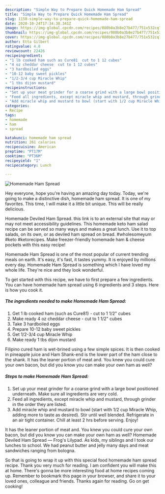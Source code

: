 ```yaml
---
description: "Simple Way to Prepare Quick Homemade Ham Spread"
title: "Simple Way to Prepare Quick Homemade Ham Spread"
slug: 1150-simple-way-to-prepare-quick-homemade-ham-spread
date: 2020-10-24T17:34:30.341Z
image: https://img-global.cpcdn.com/recipes/080b0a3b8e27b477/751x532cq70/homemade-ham-spread-recipe-main-photo.jpg
thumbnail: https://img-global.cpcdn.com/recipes/080b0a3b8e27b477/751x532cq70/homemade-ham-spread-recipe-main-photo.jpg
cover: https://img-global.cpcdn.com/recipes/080b0a3b8e27b477/751x532cq70/homemade-ham-spread-recipe-main-photo.jpg
author: Etta Gilbert
ratingvalue: 4.8
reviewcount: 22426
recipeingredient:
- "1 lb cooked ham such as Cure81  cut to 1 12 cubes"
- "4 oz cheddar cheese  cut to 1 12 cubes"
- "3 hardboiled eggs"
- "10-12 baby sweet pickles"
- "1/2-3/4 cup Miracle Whip"
- "1 tbs dijon mustard"
recipeinstructions:
- "Set up your meat grinder for a coarse grind with a large bowl positioned underneath. Make sure all ingredients are very cold."
- "Feed all ingredients, except miracle whip and mustard, through grinder in the order they are listed."
- "Add miracle whip and mustard to bowl (start with 1/2 cup Miracle Whip, adding more to taste as desired). Stir until well blended. Refrigerate in an air tight container. Chill at least 2 hrs before serving. Enjoy!"
categories:
- Recipe
tags:
- homemade
- ham
- spread

katakunci: homemade ham spread 
nutrition: 261 calories
recipecuisine: American
preptime: "PT17M"
cooktime: "PT36M"
recipeyield: "1"
recipecategory: Lunch

---
```



![Homemade Ham Spread](https://img-global.cpcdn.com/recipes/080b0a3b8e27b477/751x532cq70/homemade-ham-spread-recipe-main-photo.jpg)

Hey everyone, hope you're having an amazing day today. Today, we're going to make a distinctive dish, homemade ham spread. It is one of my favorites. This time, I will make it a little bit unique. This will be really delicious.

Homemade Deviled Ham Spread. this link is to an external site that may or may not meet accessibility guidelines. This homemade keto ham salad recipe can be served so many ways and makes a great lunch. Use it to top salads, on its own, or as deviled ham spread on bread. #wholesomeyum #keto #ketorecipes. Make freezer-friendly homemade ham &amp; cheese pockets with this easy recipe!

Homemade Ham Spread is one of the most popular of current trending meals on earth. It's easy, it's fast, it tastes yummy. It is enjoyed by millions every day. Homemade Ham Spread is something which I have loved my whole life. They're nice and they look wonderful.


To get started with this recipe, we have to first prepare a few ingredients. You can have homemade ham spread using 6 ingredients and 3 steps. Here is how you cook it.

<!--inarticleads1-->

##### The ingredients needed to make Homemade Ham Spread:

1. Get 1 lb cooked ham (such as Cure81) - cut to 1 1/2&#34; cubes
1. Make ready 4 oz cheddar cheese - cut to 1 1/2&#34; cubes
1. Take 3 hardboiled eggs
1. Prepare 10-12 baby sweet pickles
1. Get 1/2-3/4 cup Miracle Whip
1. Make ready 1 tbs dijon mustard


Filipino cured ham is wet-brined using a few simple spices. It is then cooked in pineapple juice and Ham Shank-end is the lower part of the ham close to the shank. It has the leaner portion of meat and. You knew you could cure your own bacon, but did you know you can make your own ham as well? 

<!--inarticleads2-->

##### Steps to make Homemade Ham Spread:

1. Set up your meat grinder for a coarse grind with a large bowl positioned underneath. Make sure all ingredients are very cold.
1. Feed all ingredients, except miracle whip and mustard, through grinder in the order they are listed.
1. Add miracle whip and mustard to bowl (start with 1/2 cup Miracle Whip, adding more to taste as desired). Stir until well blended. Refrigerate in an air tight container. Chill at least 2 hrs before serving. Enjoy!


It has the leaner portion of meat and. You knew you could cure your own bacon, but did you know you can make your own ham as well? Homemade Deviled Ham Spread — Frog&#39;s Lilypad. As kids, my siblings and I took our lunches to school. We had peanut butter and jelly many days and meat sandwiches ranging from bologna. 

So that is going to wrap it up with this special food homemade ham spread recipe. Thank you very much for reading. I am confident you will make this at home. There's gonna be more interesting food at home recipes coming up. Remember to bookmark this page in your browser, and share it to your loved ones, colleague and friends. Thanks again for reading. Go on get cooking!
